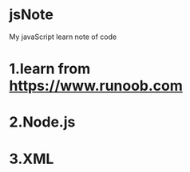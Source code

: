 # jsNote
My javaScript learn note of code

# 1.learn from https://www.runoob.com

# 2.Node.js

# 3.XML
